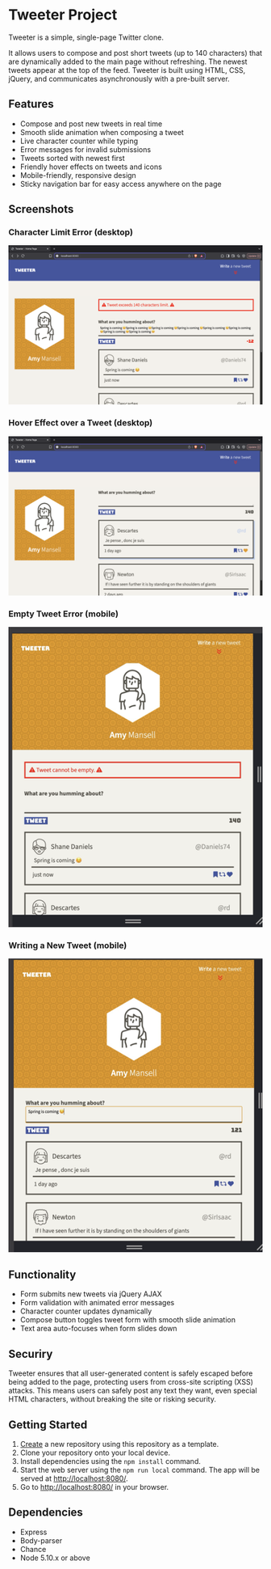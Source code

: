 # Tweeter Project

Tweeter is a simple, single-page Twitter clone.

It allows users to compose and post short tweets (up to 140 characters) that are dynamically added to the main page without refreshing.
The newest tweets appear at the top of the feed. Tweeter is built using HTML, CSS, jQuery, and communicates asynchronously with a pre-built server.

## Features
- Compose and post new tweets in real time
- Smooth slide animation when composing a tweet
- Live character counter while typing
- Error messages for invalid submissions
- Tweets sorted with newest first
- Friendly hover effects on tweets and icons
- Mobile-friendly, responsive design
- Sticky navigation bar for easy access anywhere on the page

## Screenshots

### Character Limit Error (desktop)
![Character limit error](docs/characters_limit_error.png)

### Hover Effect over a Tweet (desktop)
![Hover effect](docs/hover_effect.png)

### Empty Tweet Error (mobile)
![Empty error](docs/empty_error.png)

### Writing a New Tweet (mobile)
![Writing tweet](docs/writing_tweet.png)

## Functionality
- Form submits new tweets via jQuery AJAX
- Form validation with animated error messages
- Character counter updates dynamically
- Compose button toggles tweet form with smooth slide animation
- Text area auto-focuses when form slides down

## Securiry
Tweeter ensures that all user-generated content is safely escaped before being added to the page, protecting users from cross-site scripting (XSS) attacks.
This means users can safely post any text they want, even special HTML characters, without breaking the site or risking security.

## Getting Started

1. [Create](https://docs.github.com/en/repositories/creating-and-managing-repositories/creating-a-repository-from-a-template) a new repository using this repository as a template.
2. Clone your repository onto your local device.
3. Install dependencies using the `npm install` command.
3. Start the web server using the `npm run local` command. The app will be served at <http://localhost:8080/>.
4. Go to <http://localhost:8080/> in your browser.

## Dependencies

- Express
- Body-parser
- Chance
- Node 5.10.x or above
